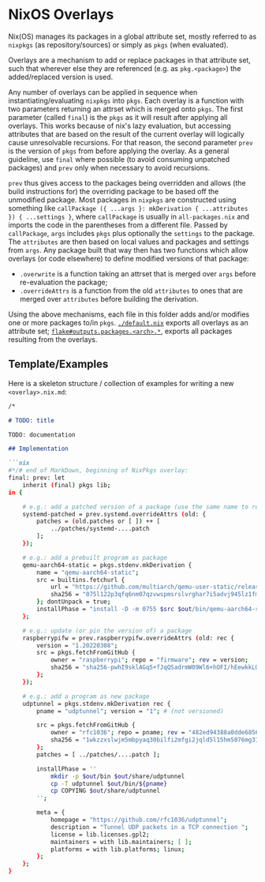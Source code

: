 
# NixOS Overlays

Nix(OS) manages its packages in a global attribute set, mostly referred to as `nixpkgs` (as repository/sources) or simply as `pkgs` (when evaluated).

Overlays are a mechanism to add or replace packages in that attribute set, such that wherever else they are referenced (e.g. as `pkg.<package>`) the added/replaced version is used.

Any number of overlays can be applied in sequence when instantiating/evaluating `nixpkgs` into `pkgs`.
Each overlay is a function with two parameters returning an attrset which is merged onto `pkgs`.
The first parameter (called `final`) is the `pkgs` as it will result after applying all overlays. This works because of nix's lazy evaluation, but accessing attributes that are based on the result of the current overlay will logically cause unresolvable recursions.
For that reason, the second parameter `prev` is the version of `pkgs` from before applying the overlay.
As a general guideline, use `final` where possible (to avoid consuming unpatched packages) and `prev` only when necessary to avoid recursions.

`prev` thus gives access to the packages being overridden and allows (the build instructions for) the overriding package to be based off the unmodified package.
Most packages in `nixpkgs` are constructed using something like `callPackage ({ ...args }: mkDerivation { ...attributes }) { ...settings }`, where `callPackage` is usually in `all-packages.nix` and imports the code in the parentheses from a different file.
Passed by `callPackage`, `args` includes `pkgs` plus optionally the `settings` to the package.
The `attributes` are then based on local values and packages and settings from `args`.
Any package built that way then has two functions which allow overlays (or code elsewhere) to define modified versions of that package:
* `.overwrite` is a function taking an attrset that is merged over `args` before re-evaluation the package;
* `.overrideAttrs` is a function from the old `attributes` to ones that are merged over `attributes` before building the derivation.

Using the above mechanisms, each file in this folder adds and/or modifies one or more packages to/in `pkgs`.
[`./default.nix`](./default.nix) exports all overlays as an attribute set; [`flake#outputs.packages.<arch>.*`](../flake.nix), exports all packages resulting from the overlays.


## Template/Examples

Here is a skeleton structure / collection of examples for writing a new `<overlay>.nix.md`:

````md
/*

# TODO: title

TODO: documentation

## Implementation

```nix
#*/# end of MarkDown, beginning of NixPkgs overlay:
final: prev: let
    inherit (final) pkgs lib;
in {

    # e.g.: add a patched version of a package (use the same name to replace)
    systemd-patched = prev.systemd.overrideAttrs (old: {
        patches = (old.patches or [ ]) ++ [
            ../patches/systemd-....patch
        ];
    });

    # e.g.: add a prebuilt program as package
    qemu-aarch64-static = pkgs.stdenv.mkDerivation {
        name = "qemu-aarch64-static";
        src = builtins.fetchurl {
            url = "https://github.com/multiarch/qemu-user-static/releases/download/v6.1.0-8/qemu-aarch64-static";
            sha256 = "075l122p3qfq6nm07qzvwspmsrslvrghar7i5advj945lz1fm6dd";
        }; dontUnpack = true;
        installPhase = "install -D -m 0755 $src $out/bin/qemu-aarch64-static";
    };

    # e.g.: update (or pin the version of) a package
    raspberrypifw = prev.raspberrypifw.overrideAttrs (old: rec {
        version = "1.20220308";
        src = pkgs.fetchFromGitHub {
            owner = "raspberrypi"; repo = "firmware"; rev = version;
            sha256 = "sha256-pwhI9sklAGq5+fJqQSadrmW09Wl6+hOFI/hEewkkLQs=";
        };
    });

    # e.g.: add a program as new package
    udptunnel = pkgs.stdenv.mkDerivation rec {
        pname = "udptunnel"; version = "1"; # (not versioned)

        src = pkgs.fetchFromGitHub {
            owner = "rfc1036"; repo = pname; rev = "482ed94388a0dde68561584926c7d5c14f079f7e"; # 2018-11-18
            sha256 = "1wkzzxslwjm5mbpyaq30bilfi2mfgi2jqld5l15hm5076mg31vp7";
        };
        patches = [ ../patches/....patch ];

        installPhase = ''
            mkdir -p $out/bin $out/share/udptunnel
            cp -T udptunnel $out/bin/${pname}
            cp COPYING $out/share/udptunnel
        '';

        meta = {
            homepage = "https://github.com/rfc1036/udptunnel";
            description = "Tunnel UDP packets in a TCP connection ";
            license = lib.licenses.gpl2;
            maintainers = with lib.maintainers; [ ];
            platforms = with lib.platforms; linux;
        };
    };
}
````
